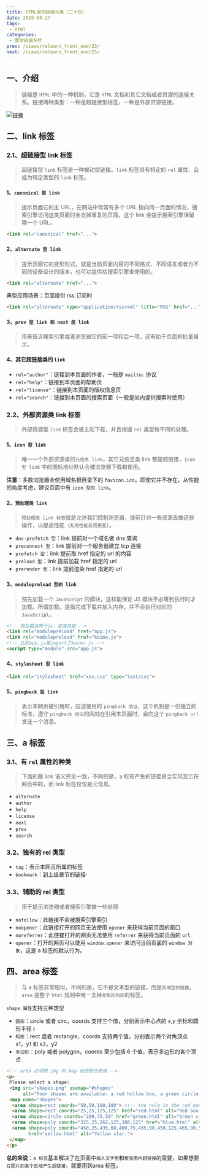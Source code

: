 ```yaml
---
title: HTML里的链接元素（二十四）
date: 2019-05-27
tags:
 - Html
categories:
 - 重学前端专栏
prev: /views/relearn_front_end/23/
next: /views/relearn_front_end/25/
---
```


## 一、介绍

> 链接是 `HTML` 中的一种机制，它是 `HTML` 文档和其它文档或者资源的连接关系。链接两种类型：一种是超链接型标签，一种是外部资源链接。

![链接](https://static001.geekbang.org/resource/image/ca/51/caab7832c425b3af2b3adae747e6f551.png)

## 二、link 标签

### 2.1、超链接型 link 标签

> 超链接型 `link` 标签是一种被动型链接。`link` 标签具有特定的 `rel` 属性，会成为特定类型的 `link` 标签。

#### 1、`canonical 型 link`

> 提示页面它的主 URL，在网站中常常有多个 URL 指向同一页面的情况，搜索引擎访问这类页面时会去掉重复的页面，这个 link 会提示搜索引擎保留哪一个 URL。

```html
<link rel="canonical" href="...">
```

#### 2、`alternate 型 link`

> 提示页面它的变形形式，就是当前页面内容的不同格式、不同语言或者为不同的设备设计的版本，也可以提供给搜索引擎来使用的。

```html
<link rel="alternate" href="...">
```

典型应用场景：页面提供 rss 订阅时

```html
<link rel="alternate" type="application/rss+xml" title="RSS" href="...">
```

#### 3、`prev 型 link 和 next 型 link`

> 用来告诉搜索引擎或者浏览器它的前一项和后一项，这有助于页面的批量展示。

#### 4、其它超链接类的 `link`

- `rel="author"`：链接到本页面的作者，一般是 `mailto:` 协议
- `rel="help"`：链接到本页面的帮助页
- `rel="license"`：链接到本页面的版权信息页
- `rel="search"`：链接到本页面的搜索页面（一般是站内提供搜索时使用）

### 2.2、外部资源类 link 标签

> 外部资源型 `link` 标签会被主动下载，并且根据 `rel` 类型做不同的处理。

#### 1、`icon 型 link`

> 唯一一个外部资源类的`元信息 link`，其它元信息类 link 都是超链接，`icon 型 link` 中的图标地址默认会被浏览器下载和使用。

**注意**：多数浏览器会使用域名根目录下的 `favicon.ico`，即使它并不存在，从性能的角度考虑，建议页面中有 `icon 型的 link`。

#### 2、`预处理类 link`

> `预处理类 link 标签`就是允许我们控制浏览器，提前针对一些资源去做这些操作，以提高性能（`乱用性能反而更差`）。

- `dns-prefetch 型`：link 提前对一个域名做 dns 查询
- `preconnect 型`：link 提前对一个服务器建立 tcp 连接
- `prefetch 型`：link 提前取 href 指定的 url 的内容
- `preload 型`：link 提前加载 href 指定的 url
- `prerender 型`：link 提前渲染 href 指定的 url

#### 3、`modulepreload 型的 link`

> 预先加载一个 `JavaScript` 的模块，这样能保证 JS 模块不必等到执行时才加载。所谓加载，是指完成下载并放入内存，并不会执行对应的 `JavaScript`。

```html
<!-- 预加载这两个js，提高性能 -->
<link rel="modulepreload" href="app.js">
<link rel="modulepreload" href="kaimo.js">
<!-- 比如app.js里import了kaimo.js -->
<script type="module" src="app.js">
```

#### 4、`stylesheet 型 link`

```html
<link rel="stylesheet" href="xxx.css" type="text/css">
```

#### 5、`pingback 型 link`

> 表示本网页被引用时，应该使用的 `pingback 地址`，这个机制是一份独立的标准，遵守 `pingback 协议`的网站在引用本页面时，会向这个 `pingback url` 发送一个消息。

## 三、a 标签

### 3.1、有 `rel` 属性的种类

> 下面的跟 link 语义完全一致，不同的是，a 标签产生的链接是会实际显示在网页中的，而 link 标签仅仅是元信息。

- `alternate`
- `author`
- `help`
- `license`
- `next`
- `prev`
- `search`

### 3.2、独有的 rel 类型

- `tag`：表示本网页所属的标签
- `bookmark`：到上级章节的链接·

### 3.3、辅助的 rel 类型

> 用于提示浏览器或者搜索引擎做一些处理

- `nofollow`：此链接不会被搜索引擎索引
- `noopener`：此链接打开的网页无法使用 `opener` 来获得当前页面的窗口
- `noreferrer`：此链接打开的网页无法使用 `referrer` 来获得当前页面的 `url`
- `opener`：打开的网页可以使用 `window.opener` 来访问当前页面的 `window 对象`，这是 a 标签的默认行为。

## 四、area 标签

> 与 a 标签非常相似，不同的是，它不是文本型的链接，而是`区域型的链接`。`area` 是整个 `html` 规则中唯一支持`非矩形热区`的标签。

`shape 属性`支持三种类型

- `圆形`：circle 或者 circ，coords 支持三个值，分别表示中心点的 x,y 坐标和圆形半径 r
- `矩形`：rect 或者 rectangle，coords 支持两个值，分别表示两个对角顶点 x1，y1 和 x2，y2
- `多边形`：poly 或者 polygon，coords 至少包括 6 个值，表示多边形的各个顶点

```html
<!-- area 必须跟 img 和 map 标签配合使用 -->
<p>
 Please select a shape:
 <img src="shapes.png" usemap="#shapes"
      alt="Four shapes are available: a red hollow box, a green circle, a blue triangle, and a yellow four-pointed star.">
 <map name="shapes">
  <area shape=rect coords="50,50,100,100"> <!-- the hole in the red box -->
  <area shape=rect coords="25,25,125,125" href="red.html" alt="Red box.">
  <area shape=circle coords="200,75,50" href="green.html" alt="Green circle.">
  <area shape=poly coords="325,25,262,125,388,125" href="blue.html" alt="Blue triangle.">
  <area shape=poly coords="450,25,435,60,400,75,435,90,450,125,465,90,500,75,465,60"
        href="yellow.html" alt="Yellow star.">
 </map>
</p>
```

**总的来说**：`a 标签`基本解决了在页面中`插入文字型`和`整张图片超链接`的需要，如果想要`在图片的某个区域产生超链接`，就要用到area 标签。
